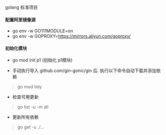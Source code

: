 golang 标准项目


#### 配置阿里镜像源
* go env -w GO111MODULE=on
* go env -w GOPROXY=https://mirrors.aliyun.com/goproxy/

#### 初始化模块
* go mod init p1 (初始化 p1模块)

* 手动执行导入 github.com/gin-gonic/gin 后. 执行以下命令自动下载并添加依赖
> go mod tidy

* 检查可用更新
> go list -u -m all

* 更新所有依赖
> go get -u ./...
